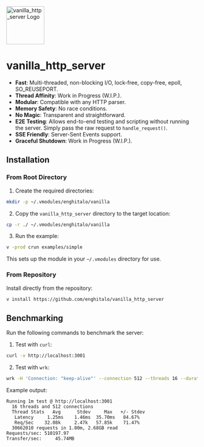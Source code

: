 <img src="./logo.png" alt="vanilla_http_server Logo" width="100">

# vanilla_http_server

- **Fast**: Multi-threaded, non-blocking I/O, lock-free, copy-free, epoll, SO_REUSEPORT.
- **Thread Affinity**: Work in Progress (W.I.P.).
- **Modular**: Compatible with any HTTP parser.
- **Memory Safety**: No race conditions.
- **No Magic**: Transparent and straightforward.
- **E2E Testing**: Allows end-to-end testing and scripting without running the server. Simply pass the raw request to `handle_request()`.
- **SSE Friendly**: Server-Sent Events support.
- **Graceful Shutdown**: Work in Progress (W.I.P.).

## Installation

### From Root Directory

1. Create the required directories:

```bash
mkdir -p ~/.vmodules/enghitalo/vanilla
```

2. Copy the `vanilla_http_server` directory to the target location:

```bash
cp -r ./ ~/.vmodules/enghitalo/vanilla
```

3. Run the example:

```bash
v -prod crun examples/simple
```

This sets up the module in your `~/.vmodules` directory for use.

### From Repository

Install directly from the repository:

```bash
v install https://github.com/enghitalo/vanilla_http_server
```

## Benchmarking

Run the following commands to benchmark the server:

1. Test with `curl`:

```bash
curl -v http://localhost:3001
```

2. Test with `wrk`:

```bash
wrk -H 'Connection: "keep-alive"' --connection 512 --threads 16 --duration 60s http://localhost:3001
```

Example output:

```plaintext
Running 1m test @ http://localhost:3001
  16 threads and 512 connections
  Thread Stats   Avg      Stdev     Max   +/- Stdev
   Latency     1.25ms    1.46ms  35.70ms   84.67%
   Req/Sec    32.08k     2.47k   57.85k    71.47%
  30662010 requests in 1.00m, 2.68GB read
Requests/sec: 510197.97
Transfer/sec:     45.74MB
```